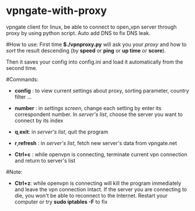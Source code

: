 # vpngate-with-proxy
vpngate client for linux, be able to connect to open_vpn server through proxy
by using python script. Auto add DNS to fix DNS leak.

#How to use:
First time **$./vpnproxy.py** will ask you your *proxy* and how to *sort* the result descending (by **speed** or 
**ping** or **up time** or **score**).

Then it saves your config into config.ini and load it automatically from the second time. 

#Commands:
* **config** : to view current settings about proxy, sorting parameter, country filter ...
* **number** : in *settings screen*, change each setting by enter its correspondent number. In *server's list*, choose the server you want to connect by its index
              
* **q**,**exit**: in *server's list*, quit the program
* **r**,**refresh** : in *server's list*, fetch new server's data from vpngate.net
* **Ctrl+c** : while openvpn is connecting, terminate current vpn connection and return to server's list

#Note:
* **Ctrl+z**: while openvpn is connecting will kill the program immediately and leave the vpn connection intact.
             If the server you are connecting to die, you won't be able to reconnect to the Internet.
             Restart your computer or try  **sudo iptables -F** to fix
